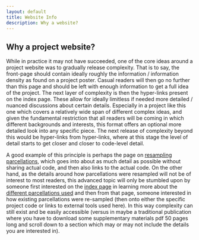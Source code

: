 ```yaml
---
layout: default
title: Website Info
description: Why a website?
---
```


## Why a project website?

While in practice it may not have succeeded, one of the core ideas around a project website was to gradually release complexity.
That is to say, the front-page should contain ideally roughly the information / information density as found on a project poster. Casual readers
will then go no further than this page and should be left with enough information to get a full idea of the project. The next layer of complexity
is then the hyper-links present on the index page. These allow for ideally limitless if needed more detailed / nuanced discussions about certain details.
Especially in a project like this one which covers a relatively wide span of different complex ideas, and given the fundamental restriction that all readers will be
coming in which different backgrounds and interests, this format offers an optional more detailed look into any specific piece. The next release of complexity beyond this would
be hyper-links from hyper-links, where at this stage the level of detail starts to get closer and closer to code-level detail. 

A good example of this principle is perhaps the page on [resampling parcellations](./resample_parcellations.html), which goes into about as much detail as possible without sharing actual code, and then also links to the actual code. On the other hand, as the details around how parcellations were resampled will not be of interest to most readers, this advanced topic will only be stumbled upon by someone first interested on the [index page](.index.html) in learning more about the [different parcellations used](./parcellations.md) and then from that page, someone interested in how existing parcellations were re-sampled (then onto either the specific project code or links to external tools used here). In this way complexity can still exist and be easily accessible (versus in maybe a traditional publication where you have to download some supplementary materials pdf 50 pages long and scroll down to a section which may or may not include the details you are interested in). 

